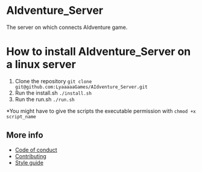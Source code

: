 # AIdventure_Server
The server on which connects AIdventure game.

# How to install AIdventure_Server on a linux server

1. Clone the repository `git clone git@github.com:LyaaaaaGames/AIdventure_Server.git`
2. Run the install.sh `./install.sh`
3. Run the run.sh `./run.sh`

*You might have to give the scripts the executable permission with `chmod +x script_name`

## More info

- [Code of conduct](https://github.com/LyaaaaaGames/AIdventure_Server/blob/main/CODE_OF_CONDUCT.md)
- [Contributing](https://github.com/LyaaaaaGames/AIdventure_Server/blob/main/CONTRIBUTING.md)
- [Style guide](https://github.com/LyaaaaaGames/AIdventure_Server/blob/main/style_guide.md)
